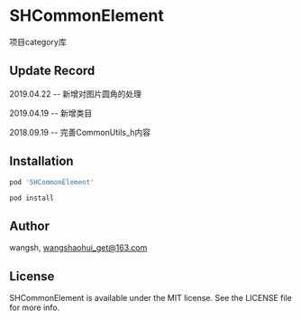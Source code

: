 # SHCommonElement

项目category库


## Update Record



2019.04.22 -- 新增对图片圆角的处理

2019.04.19 -- 新增类目

2018.09.19 -- 完善CommonUtils_h内容

## Installation

```ruby
pod 'SHCommonElement'
```
 `pod install` 
 
## Author

wangsh, wangshaohui_get@163.com

## License

SHCommonElement is available under the MIT license. See the LICENSE file for more info.
